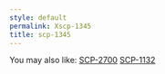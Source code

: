 ```yaml
---
style: default
permalink: Xscp-1345
title: scp-1345
---
```

You may also like:
[SCP-2700](http://scp-wiki.net/scp-2700)
[SCP-1132](http://scp-wiki.net/scp-1132)
